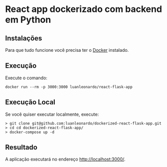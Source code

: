 # React app dockerizado com backend em Python

## Instalações

Para que tudo funcione você precisa ter o [Docker](https://www.docker.com/) instalado.

## Execução

Execute o comando:

```
docker run --rm -p 3000:3000 luanleonardo/react-flask-app
```

## Execução Local

Se você quiser executar localmente, execute:

```
> git clone git@github.com:luanleonardo/dockerized-react-flask-app.git
> cd cd dockerized-react-flask-app/
> docker-compose up -d
```

## Resultado 

A aplicação executará no endereço [http://localhost:3000/](http://localhost:3000/).
